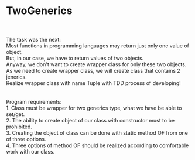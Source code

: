 # TwoGenerics</br>

</br>
</br>
The task was the next:</br>
Most functions in programming languages may return just only one value of object.</br>
But, in our case, we have to return values of two objects.</br>
Anyway, we don't want to create wrapper class for only these two objects.</br>
As we need to create wrapper class, we will create class that contains 2 jenerics.</br>
Realize wrapper class with name Tuple<T, K> with TDD process of developing!</br>
</br>
</br>
Program requirements:</br>
1. Class must be wrapper for two generics type, what we have be able to set/get.</br>
2. The ability to create object of our class with constructor must to be prohibited.</br>
3. Creating the object of class can be done with static method OF from one of three options.</br>
4. Three options of method OF should be realized according to comfortable work with our class.</br>
